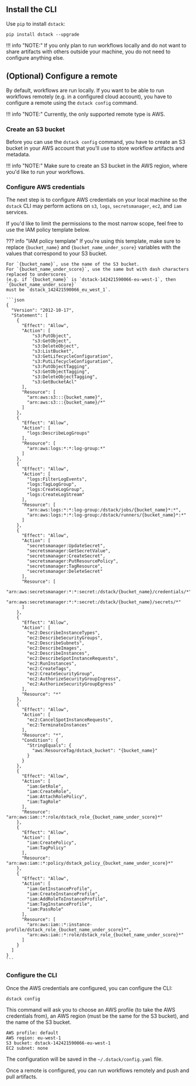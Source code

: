 ## Install the CLI

Use `pip` to install `dstack`:

```shell hl_lines="1"
pip install dstack --upgrade
```

!!! info "NOTE:"
    If you only plan to run workflows locally and do not want to share artifacts with others outside your machine, you do
    not need to configure anything else.

## (Optional) Configure a remote

By default, workflows are run locally. If you want to be able to run workflows remotely (e.g. in a configured cloud account),
you have to configure a remote using the `dstack config` command.

!!! info "NOTE:"
    Currently, the only supported remote type is AWS.

### Create an S3 bucket

Before you can use the `dstack config` command, you have to create an S3 bucket in your AWS account 
that you'll use to store workflow artifacts and metadata.

!!! info "NOTE:"
    Make sure to create an S3 bucket in the AWS region, where you'd like to run your workflows.

### Configure AWS credentials

The next step is to configure AWS credentials on your local machine so the `dstack` CLI
may perform actions on `s3`, `logs`, `secretsmanager`, `ec2`, and `iam` services.

If you'd like to limit the permissions to the most narrow scope, feel free to use the IAM policy template
below.

??? info "IAM policy template"
    If you're using this template, make sure to replace `{bucket_name}` and `{bucket_name_under_score}` variables
    with the values that correspond to your S3 bucket.

    For `{bucket_name}`, use the name of the S3 bucket. 
    For `{bucket_name_under_score}`, use the same but with dash characters replaced to underscores 
    (e.g. if `{bucket_name}` is `dstack-142421590066-eu-west-1`, then  `{bucket_name_under_score}` 
    must be `dstack_142421590066_eu_west_1`.

    ```json
    {
      "Version": "2012-10-17",
      "Statement": [
        {
          "Effect": "Allow",
          "Action": [
              "s3:PutObject",
              "s3:GetObject",
              "s3:DeleteObject",
              "s3:ListBucket",
              "s3:GetLifecycleConfiguration",
              "s3:PutLifecycleConfiguration",
              "s3:PutObjectTagging",
              "s3:GetObjectTagging",
              "s3:DeleteObjectTagging",
              "s3:GetBucketAcl"
          ],
          "Resource": [
            "arn:aws:s3:::{bucket_name}",
            "arn:aws:s3:::{bucket_name}/*"
          ]
        },
        {
          "Effect": "Allow",
          "Action": [
            "logs:DescribeLogGroups"
          ],
          "Resource": [
            "arn:aws:logs:*:*:log-group:*"
          ]
        },
        {
          "Effect": "Allow",
          "Action": [
            "logs:FilterLogEvents",
            "logs:TagLogGroup",
            "logs:CreateLogGroup",
            "logs:CreateLogStream"
          ],
          "Resource": [
            "arn:aws:logs:*:*:log-group:/dstack/jobs/{bucket_name}*:*",
            "arn:aws:logs:*:*:log-group:/dstack/runners/{bucket_name}*:*"
          ]
        },
        {
          "Effect": "Allow",
          "Action": [
            "secretsmanager:UpdateSecret",
            "secretsmanager:GetSecretValue",
            "secretsmanager:CreateSecret",
            "secretsmanager:PutResourcePolicy",
            "secretsmanager:TagResource",
            "secretsmanager:DeleteSecret"
          ],
          "Resource": [
            "arn:aws:secretsmanager:*:*:secret:/dstack/{bucket_name}/credentials/*",
            "arn:aws:secretsmanager:*:*:secret:/dstack/{bucket_name}/secrets/*"
          ]
        },
        {
          "Effect": "Allow",
          "Action": [
            "ec2:DescribeInstanceTypes",
            "ec2:DescribeSecurityGroups",
            "ec2:DescribeSubnets",
            "ec2:DescribeImages",
            "ec2:DescribeInstances",
            "ec2:DescribeSpotInstanceRequests",
            "ec2:RunInstances",
            "ec2:CreateTags",
            "ec2:CreateSecurityGroup",
            "ec2:AuthorizeSecurityGroupIngress",
            "ec2:AuthorizeSecurityGroupEgress"
          ],
          "Resource": "*"
        },
        {
          "Effect": "Allow",
          "Action": [
            "ec2:CancelSpotInstanceRequests",
            "ec2:TerminateInstances"
          ],
          "Resource": "*",
          "Condition": {
            "StringEquals": {
              "aws:ResourceTag/dstack_bucket": "{bucket_name}"
            }
          }
        },
        {
          "Effect": "Allow",
          "Action": [
            "iam:GetRole",
            "iam:CreateRole",
            "iam:AttachRolePolicy",
            "iam:TagRole"
          ],
          "Resource": "arn:aws:iam::*:role/dstack_role_{bucket_name_under_score}*"
        },
        {
          "Effect": "Allow",
          "Action": [
            "iam:CreatePolicy",
            "iam:TagPolicy"
          ],
          "Resource": "arn:aws:iam::*:policy/dstack_policy_{bucket_name_under_score}*"
        },
        {
          "Effect": "Allow",
          "Action": [
            "iam:GetInstanceProfile",
            "iam:CreateInstanceProfile",
            "iam:AddRoleToInstanceProfile",
            "iam:TagInstanceProfile",
            "iam:PassRole"
          ],
          "Resource": [
            "arn:aws:iam::*:instance-profile/dstack_role_{bucket_name_under_score}*",
            "arn:aws:iam::*:role/dstack_role_{bucket_name_under_score}*"
          ]
        }
      ]
    }
    ```

### Configure the CLI

Once the AWS credentials are configured, you can configure the CLI:

```shell hl_lines="1"
dstack config
```

This command will ask you to choose an AWS profile (to take the AWS credentials from), 
an AWS region (must be the same for the S3 bucket), and the name of the S3 bucket.

```shell
AWS profile: default
AWS region: eu-west-1
S3 bucket: dstack-142421590066-eu-west-1
EC2 subnet: none
```

The configuration will be saved in the `~/.dstack/config.yaml` file.

Once a remote is configured, you can run workflows remotely and push and pull artifacts.